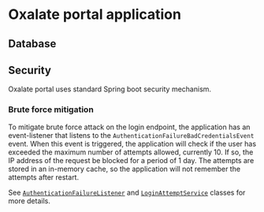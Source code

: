 # Oxalate portal application

## Database

## Security

Oxalate portal uses standard Spring boot security mechanism.

### Brute force mitigation

To mitigate brute force attack on the login endpoint, the application has an event-listener that listens to the `AuthenticationFailureBadCredentialsEvent`
event. When this event is triggered, the application will check if the user has exceeded the maximum number of attempts allowed, currently 10. If so, the
IP address of the request be blocked for a period of 1 day. The attempts are stored in an in-memory cache, so the application will not remember the attempts
after restart.

See [`AuthenticationFailureListener`](../service/src/main/java/io/oxalate/backend/security/AuthenticationFailureListener.java) and
[`LoginAttemptService`](../service/src/main/java/io/oxalate/backend/security/LoginAttemptService.java) classes for more details.

